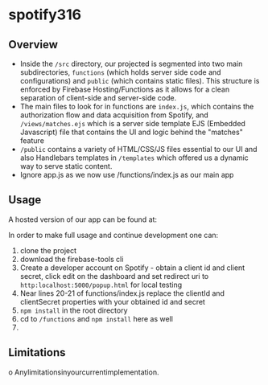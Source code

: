 # spotify316

## Overview 
  * Inside the `/src` directory, our projected is segmented into two main subdirectories, `functions` (which holds server side code and configurations) and `public` (which contains static files). This structure is enforced by Firebase Hosting/Functions as it allows for a clean separation of client-side and server-side code. 
  * The main files to look for in functions are `index.js`, which contains the authorization flow and data acquisition from Spotify, and `/views/matches.ejs` which is a server side template EJS (Embedded Javascript) file that contains the UI and logic behind the "matches" feature
  * `/public` contains a variety of HTML/CSS/JS files essential to our UI and also Handlebars templates in `/templates` which offered us a dynamic way to serve static content. 
  * Ignore app.js as we now use /functions/index.js as our main app 
  
## Usage
A hosted version of our app can be found at: 

In order to make full usage and continue development one can:
 1. clone the project 
 2. download the firebase-tools cli
 3. Create a developer account on Spotify - obtain a client id and client secret, click edit on the dashboard and set redirect uri to `http:localhost:5000/popup.html` for local testing
 4. Near lines 20-21 of functions/index.js replace the clientId and clientSecret properties with your obtained id and secret
 5. ``npm install`` in the root directory
 5. cd to `/functions` and `npm install` here as well
 6. 


## Limitations


o Anylimitationsinyourcurrentimplementation.
